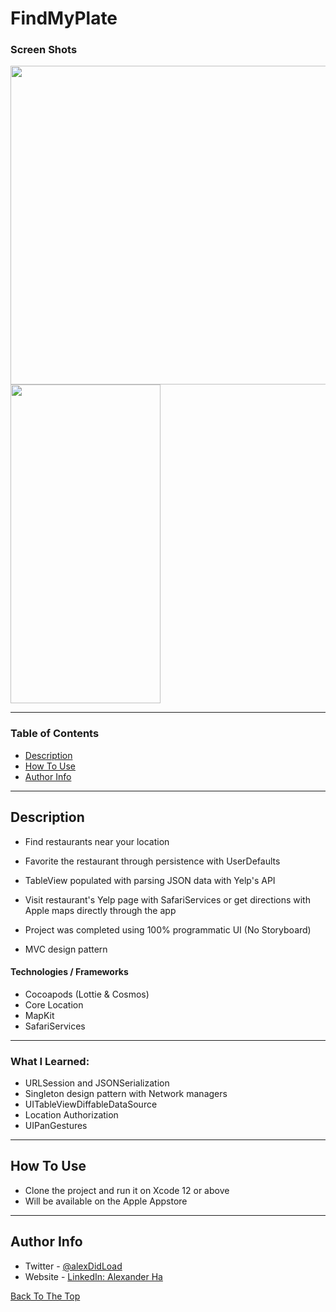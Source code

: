 # FindMyPlate

### Screen Shots
 
 <img src="https://user-images.githubusercontent.com/67172004/109069157-aed7ed00-76a5-11eb-99a5-10bbf1734f3c.png" width="600" height="510">
 
<img src="https://user-images.githubusercontent.com/67172004/107616791-937bd500-6c03-11eb-9d77-74205e88ca5f.gif" width="240" height="510">

---

### Table of Contents

- [Description](#description)
- [How To Use](#how-to-use)
- [Author Info](#author-info)

---

## Description

- Find restaurants near your location

- Favorite the restaurant through persistence with UserDefaults

- TableView populated with parsing JSON data with Yelp's API

- Visit restaurant's Yelp page with SafariServices or get directions with Apple maps directly through the app

- Project was completed using 100% programmatic UI (No Storyboard)

- MVC design pattern

#### Technologies / Frameworks

- Cocoapods (Lottie & Cosmos)
- Core Location
- MapKit
- SafariServices

---
### What I Learned:
- URLSession and JSONSerialization
- Singleton design pattern with Network managers 
- UITableViewDiffableDataSource
- Location Authorization
- UIPanGestures
---

## How To Use

- Clone the project and run it on Xcode 12 or above
- Will be available on the Apple Appstore
---

## Author Info

- Twitter - [@alexDidLoad](https://twitter.com/alexDidLoad)
- Website - [LinkedIn: Alexander Ha](https://linkedin.com/in/alexhha)

[Back To The Top](#FindMyPlate)
